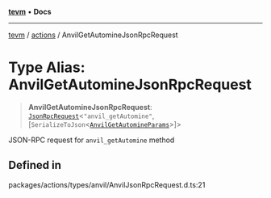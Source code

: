 [**tevm**](../../README.md) • **Docs**

***

[tevm](../../modules.md) / [actions](../README.md) / AnvilGetAutomineJsonRpcRequest

# Type Alias: AnvilGetAutomineJsonRpcRequest

> **AnvilGetAutomineJsonRpcRequest**: [`JsonRpcRequest`](../../index/type-aliases/JsonRpcRequest.md)\<`"anvil_getAutomine"`, [`SerializeToJson`\<[`AnvilGetAutomineParams`](AnvilGetAutomineParams.md)\>]\>

JSON-RPC request for `anvil_getAutomine` method

## Defined in

packages/actions/types/anvil/AnvilJsonRpcRequest.d.ts:21
